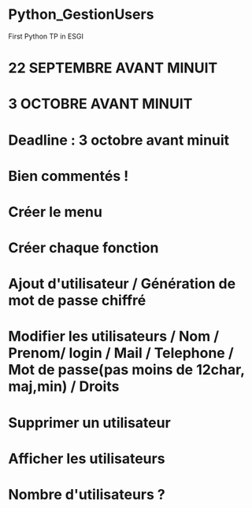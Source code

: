 # Python_GestionUsers
First Python TP in ESGI
# 22 SEPTEMBRE  AVANT MINUIT
# 3 OCTOBRE AVANT MINUIT
# Deadline : 3 octobre avant minuit 
# Bien commentés !
# Créer le menu 

# Créer chaque fonction 
# Ajout d'utilisateur / Génération de mot de passe chiffré  
# Modifier les utilisateurs / Nom / Prenom/ login / Mail / Telephone / Mot de passe(pas moins de 12char, maj,min) / Droits
# Supprimer un utilisateur
# Afficher les utilisateurs
# Nombre d'utilisateurs ?  
